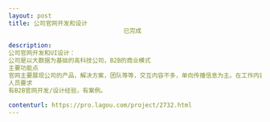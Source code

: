 ```yaml
---                
layout: post       
title: 公司官网开发和设计
                                已完成
           
description: 
公司官网开发和UI设计：
公司是以大数据为基础的高科技公司，B2B的商业模式
主要功能点
官网主要展现公司的产品，解决方案，团队等等，交互内容不多，单向传播信息为主。在工作内容上，除了官网的开发，还包括UI设计
人员要求
有B2B官网开发/设计经验，有案例。
     
contenturl: https://pro.lagou.com/project/2732.html      
---                 
```

